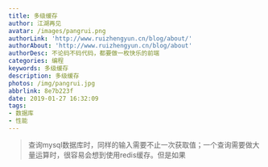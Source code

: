 ```yaml
---
title: 多级缓存
author: 江湖再见
avatar: /images/pangrui.png
authorLink: 'http://www.ruizhengyun.cn/blog/about/'
authorAbout: 'http://www.ruizhengyun.cn/blog/about'
authorDesc: 不论码不码代码，都要做一枚快乐的前端
categories: 编程
keywords: 多级缓存
description: 多级缓存
photos: /img/pangrui.jpg
abbrlink: 8e7b223f
date: 2019-01-27 16:32:09
tags:
- 数据库
- 性能
---
```


> 查询mysql数据库时，同样的输入需要不止一次获取值；一个查询需要做大量运算时，很容易会想到使用redis缓存。但是如果


